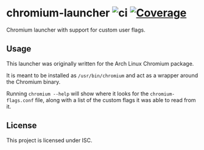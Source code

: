 # chromium-launcher ![ci](https://github.com/foutrelis/chromium-launcher/workflows/ci/badge.svg) [![Coverage](https://codecov.io/gh/foutrelis/chromium-launcher/branch/master/graph/badge.svg)](https://codecov.io/gh/foutrelis/chromium-launcher)

Chromium launcher with support for custom user flags.

## Usage

This launcher was originally written for the Arch Linux Chromium package.

It is meant to be installed as `/usr/bin/chromium` and act as a wrapper around
the Chromium binary.

Running `chromium --help` will show where it looks for the `chromium-flags.conf`
file, along with a list of the custom flags it was able to read from it.

## License

This project is licensed under ISC.
